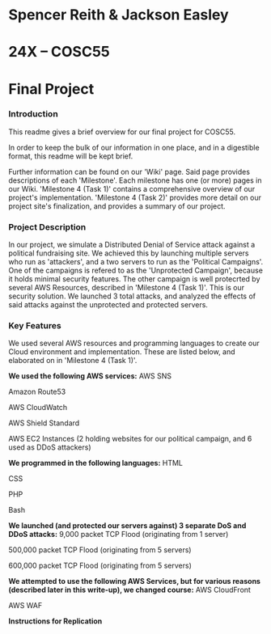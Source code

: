 # Spencer Reith & Jackson Easley
# 24X – COSC55
# Final Project

### Introduction

This readme gives a brief overview for our final project for COSC55.

In order to keep the bulk of our information in one place, and in a digestible format, this readme will be kept brief.

Further information can be found on our 'Wiki' page. Said page provides descriptions of each 'Milestone'. Each milestone has one (or more) pages in our Wiki.
'Milestone 4 (Task 1)' contains a comprehensive overview of our project's implementation. 'Milestone 4 (Task 2)' provides more detail on our project site's finalization, and provides a summary of our project.

### Project Description

In our project, we simulate a Distributed Denial of Service attack against a political fundraising site. We achieved this by launching multiple servers who run as 'attackers', and a two servers to run as the 'Political Campaigns'. One of the campaigns is refered to as the 'Unprotected Campaign', because it holds minimal security features. The other campaign is well protecrted by several AWS Resources, described in 'Milestone 4 (Task 1)'. This is our security solution. We launched 3 total attacks, and analyzed the effects of said attacks against the unprotected and protected servers.

### Key Features

We used several AWS resources and programming languages to create our Cloud environment and implementation. These are listed below, and elaborated on in 'Milestone 4 (Task 1)'.

**We used the following AWS services:**
AWS SNS

Amazon Route53

AWS CloudWatch

AWS Shield Standard

AWS EC2 Instances (2 holding websites for our political campaign, and 6 used as DDoS attackers)

**We programmed in the following languages:**
HTML

CSS

PHP

Bash

**We launched (and protected our servers against) 3 separate DoS and DDoS attacks:**
9,000 packet TCP Flood (originating from 1 server)

500,000 packet TCP Flood (originating from 5 servers)

600,000 packet TCP Flood (originating from 5 servers)

**We attempted to use the following AWS Services, but for various reasons (described later in this write-up), we changed course:**
AWS CloudFront

AWS WAF

**Instructions for Replication**
